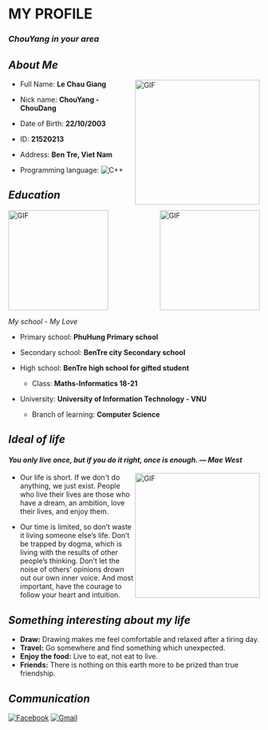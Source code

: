 
# **MY PROFILE**
### *ChouYang in your area*

## *About Me*
<img align="right" alt="GIF" height="250px" src="https://scontent.fsgn3-1.fna.fbcdn.net/v/t39.30808-6/269992654_1344341689321608_2087261231302269431_n.jpg?_nc_cat=107&ccb=1-5&_nc_sid=730e14&_nc_ohc=0Qi1cmILe6sAX-g4CgM&_nc_ht=scontent.fsgn3-1.fna&oh=00_AT9MRg0Fopg5-RmRDYK8d22UsJdFtD5zvPj93YzlFS9XaQ&oe=61D02200" />

- Full Name: **Le Chau Giang**

- Nick name: **ChouYang - ChouDang**

- Date of Birth: **22/10/2003**

- ID: **21520213**

- Address: **Ben Tre, Viet Nam**

- Programming language: ![C++](https://img.shields.io/badge/c++-%2300599C.svg?style=for-the-badge&logo=c%2B%2B&logoColor=white)

## *Education*
<img align="center" alt="GIF" height="200px" src="https://scontent.fsgn13-2.fna.fbcdn.net/v/t1.6435-9/145349790_1123071818115264_3647169281366938897_n.jpg?_nc_cat=109&ccb=1-5&_nc_sid=19026a&_nc_ohc=DwHGL8x0IoUAX8b-zqo&_nc_ht=scontent.fsgn13-2.fna&oh=00_AT8YQfqUEDD6i65QR6_QJ-PVbVxIKwjMW1dJoNJvM7w_nQ&oe=61F2930C" /> <img align="right" alt="GIF" height="200px" src="https://lh3.googleusercontent.com/GQVYSwIzi13udUUdnbybQ_8nsrVX1bYZpow6gDX69mFplH7v7bjcQaFbl4ejarG_wsnbBvliIhSjbl6jDJ3jw885mPeRhPSyPSBfez-NWN1fBgwRkOUgec4MfxT6ggelhogycJdI8NRBK4cwlNFo20d5EsACm3YKmqvz2xI3QTUGlTmvyse9Sjc_qSEtVF8vPrZ8O4OhrHw5L4uLBQ6wjNP86AfP_6WF3_MlzZPkJWE8SLuJBkOjBWZOMJsCBmCT3nAJCLKYcealtLqOH6tlsdlxE-BHrm7ny_-Ig7t8VEDRcjLI_vqRWBYu30wPAdjNslf5IRhh_4PUPv9koFym5c7hMeHFvcn8oodjHcsNZi8KQj4XZwMdH2xz5-MpbRt0R_JXrmyHyxwMzk7N2SlNP94_O48mbS8lK9legqyMGlSBv21ebKekmZuqkycJe5irkorgEB1UR3_fO5xD5EWtns7zN7eullCgyqwPZz9TrR7dXutssJ2DATPaVTwkH6K2TSL5XZVvmlKMbqJLUpB_-HhnUyhV5KYnaIGJaRBgrorFJmGg7CRgLNkbxyK2Oi-Lnr1jrjmIb9eYP17AIkl3FOxIMJZaMGS-QRYmsjGjbdJW0d4fJLH2tBdr1_KfEKRgFDUYW3Sq-YFprIGrbajfan8jrpsyBB9alh4REtJeYuiGCAm1iXhm7KFR3pYGi9M2xmchpbxJuWDveyWGl_RFoe0p=w1752-h1314-no?authuser=1" />

*My school - My Love*
- Primary school: **PhuHung Primary school**

- Secondary school:    **BenTre city Secondary school**

- High school:    **BenTre high school for gifted student**
  - Class: **Maths-Informatics 18-21**
- University: **University of Information Technology - VNU**
  - Branch of learning: **Computer Science**

## *Ideal of life*
#### *You only live once, but if you do it right, once is enough. ― Mae West*
<img align="right" alt="GIF" height="250px" src="https://scontent.fsgn3-1.fna.fbcdn.net/v/t1.6435-9/129722206_1079772049111908_6505283186023192443_n.jpg?_nc_cat=111&ccb=1-5&_nc_sid=8bfeb9&_nc_ohc=xsSD5UakR5EAX9DxgzI&_nc_ht=scontent.fsgn3-1.fna&oh=00_AT8vv871XF3Lmf9Fiekq8B2vvP9PJLTIiIAEYsK-2DglnQ&oe=61F32CA9" />

- Our life is short. If we don't do anything, we just exist. People who live their lives are those who have a dream, an ambition, love their lives, and enjoy them.

- Our time is limited, so don’t waste it living someone else’s life. Don’t be trapped by dogma, which is living with the results of other people’s thinking. Don’t let the noise of others’ opinions drown out our own inner voice. And most important, have the courage to follow your heart and intuition.

## *Something interesting about my life*
- **Draw:** Drawing makes me feel comfortable and relaxed after a tiring day.
- **Travel:** Go somewhere and find something which unexpected.
- **Enjoy the food:** Live to eat, not eat to live.
- **Friends:** There is nothing on this earth more to be prized than true friendship.

## *Communication*
[![Facebook](https://img.shields.io/badge/Facebook-%231877F2.svg?style=for-the-badge&logo=Facebook&logoColor=white)](https://www.facebook.com/profile.php?id=100012373687202)
[![Gmail](https://img.shields.io/badge/Gmail-D14836?style=for-the-badge&logo=gmail&logoColor=white)](mailto:21520213@gm.uit.edu.vn)
